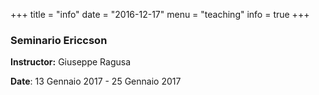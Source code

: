 +++
title = "info"
date = "2016-12-17"
menu = "teaching"
info = true
+++

### Seminario Ericcson

**Instructor:** Giuseppe Ragusa

**Date**: 13 Gennaio 2017 - 25 Gennaio 2017
